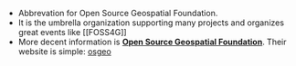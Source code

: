 - Abbrevation for Open Source Geospatial Foundation.
- It is the umbrella organization supporting many projects and organizes great events like [[FOSS4G]]
- More decent information is **[Open Source Geospatial Foundation](https://en.wikipedia.org/wiki/Open_Source_Geospatial_Foundation)**. Their website is simple: [osgeo](https://www.osgeo.org)
